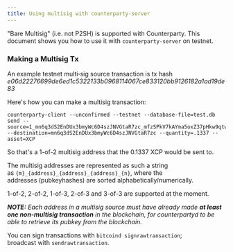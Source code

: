 ```yaml
---
title: Using multisig with counterparty-server
---
```


"Bare Multisig" (i.e. not P2SH) is supported with Counterparty. This document shows you how to use it with `counterparty-server` on testnet.

### Making a Multisig Tx

An example testnet multi‐sig source transaction is tx hash _e06d22276699de6ed1c5322133b0968114067ce833120bb9126182a1ad19de83_

Here's how you can make a multisig transaction:

```
counterparty-client --unconfirmed --testnet --database-file=test.db send --source=1_mn6q3dS2EnDUx3bmyWc6D4szJNVGtaR7zc_mfzSPkV7kAYma5oxZ37pHkw9qtwAEQx8Wy_2
--destination=mn6q3dS2EnDUx3bmyWc6D4szJNVGtaR7zc --quantity=.1337 --asset=XCP
```

So that's a 1-of-2 multisig address that the 0.1337 XCP would be sent to. 

The multisig addresses are represented as such a string as `{m}_{address}_{address}_{address}_{n}`, where the addresses (pubkeyhashes) are sorted alphabetically/numerically. 

1-of-2, 2-of-2, 1-of-3, 2-of-3 and 3-of-3 are supported at the moment. 

_**NOTE:** Each address in a multisig source must have already made **at least one non-multisig transaction** in the blockchain, for counterpartyd to be able to retrieve its pubkey from the blockchain._  

You can sign transactions with `bitcoind signrawtransaction`; broadcast with `sendrawtransaction`.
